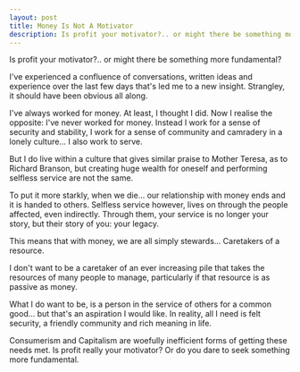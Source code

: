 ```yaml
---
layout: post
title: Money Is Not A Motivator
description: Is profit your motivator?.. or might there be something more fundamental?
---
```


Is profit your motivator?.. or might there be something more fundamental?

I've experienced a confluence of conversations, written ideas and experience over the last few days that's led me to a new insight. Strangley, it should have been obvious all along.

I've always worked for money. At least, I thought I did. Now I realise the opposite: I've never worked for money. Instead I work for a sense of security and stability, I work for a sense of community and camradery in a lonely culture... I also work to serve.

But I do live within a culture that gives similar praise to Mother Teresa, as to Richard Branson, but creating huge wealth for oneself and performing selfless service are not the same. 

To put it more starkly, when we die... our relationship with money ends and it is handed to others. Selfless service however, lives on through the people affected, even indirectly. Through them, your service is no longer your story, but their story of you: your legacy.

This means that with money, we are all simply stewards... Caretakers of a resource.

I don't want to be a caretaker of an ever increasing pile that takes the resources of many people to manage, particularly if that resource is as passive as money.

What I do want to be, is a person in the service of others for a common good... but that's an aspiration I would like. In reality, all I need is felt security, a friendly community and rich meaning in life.

Consumerism and Capitalism are woefully inefficient forms of getting these needs met. Is profit really your motivator? Or do you dare to seek something more fundamental.